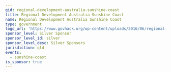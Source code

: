 ```yaml
---
gid: regional-development-australia-sunshine-coast
title: Regional Development Australia Sunshine Coast
name: Regional Development Australia Sunshine Coast
type: government
logo_url: 'https://www.govhack.org/wp-content/uploads/2016/06/regional-development-australia-sunshine-coast.png'
sponsor_level: Silver Sponsor
sponsor_level_id: silver
sponsor_level_desc: Silver Sponsors
jurisdiction: qld
events:
  - sunshine-coast
is_sponsor: true
---
```

